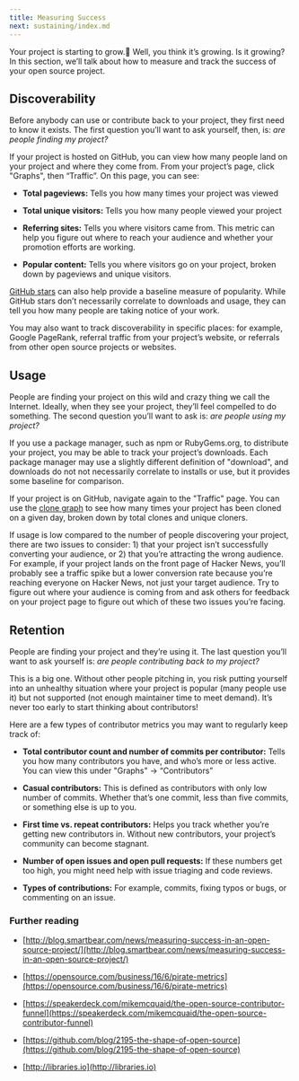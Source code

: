 ```yaml
---
title: Measuring Success
next: sustaining/index.md
---
```


Your project is starting to grow.🌱 Well, you think it’s growing. Is it growing? In this section, we’ll talk about how to measure and track the success of your open source project.

## Discoverability

Before anybody can use or contribute back to your project, they first need to know it exists. The first question you’ll want to ask yourself, then, is: *are people finding my project?*

If your project is hosted on GitHub, you can view how many people land on your project and where they come from. From your project’s page, click "Graphs", then “Traffic”. On this page, you can see:

* **Total pageviews:** Tells you how many times your project was viewed

* **Total unique visitors:** Tells you how many people viewed your project

* **Referring sites:** Tells you where visitors came from. This metric can help you figure out where to reach your audience and whether your promotion efforts are working.

* **Popular content:** Tells you where visitors go on your project, broken down by pageviews and unique visitors.

[GitHub stars](https://github.com/blog/1204-notifications-stars) can also help provide a baseline measure of popularity. While GitHub stars don’t necessarily correlate to downloads and usage, they can tell you how many people are taking notice of your work.

You may also want to track discoverability in specific places: for example, Google PageRank, referral traffic from your project’s website, or referrals from other open source projects or websites.

## Usage

People are finding your project on this wild and crazy thing we call the Internet. Ideally, when they see your project, they’ll feel compelled to do something. The second question you’ll want to ask is: *are people using my project?*

If you use a package manager, such as npm or RubyGems.org, to distribute your project, you may be able to track your project’s downloads. Each package manager may use a slightly different definition of "download", and downloads do not not necessarily correlate to installs or use, but it provides some baseline for comparison.

If your project is on GitHub, navigate again to the "Traffic" page. You can use the [clone graph](https://github.com/blog/1873-clone-graphs) to see how many times your project has been cloned on a given day, broken down by total clones and unique cloners.

If usage is low compared to the number of people discovering your project, there are two issues to consider: 1) that your project isn’t successfully converting your audience, or 2) that you’re attracting the wrong audience. For example, if your project lands on the front page of Hacker News, you’ll probably see a traffic spike but a lower conversion rate because you’re reaching everyone on Hacker News, not just your target audience. Try to figure out where your audience is coming from and ask others for feedback on your project page to figure out which of these two issues you’re facing.

## Retention

People are finding your project and they’re using it. The last question you’ll want to ask yourself is: *are people contributing back to my project?*

This is a big one. Without other people pitching in, you risk putting yourself into an unhealthy situation where your project is popular (many people use it) but not supported (not enough maintainer time to meet demand). It’s never too early to start thinking about contributors!

Here are a few types of contributor metrics you may want to regularly keep track of:

* **Total contributor count and number of commits per contributor:** Tells you how many contributors you have, and who’s more or less active. You can view this under "Graphs" -> “Contributors”

* **Casual contributors:** This is defined as contributors with only low number of commits. Whether that’s one commit, less than five commits, or something else is up to you.

* **First time vs. repeat contributors:** Helps you track whether you’re getting new contributors in. Without new contributors, your project’s community can become stagnant.

* **Number of open issues and open pull requests:** If these numbers get too high, you might need help with issue triaging and code reviews.

* **Types of contributions:** For example, commits, fixing typos or bugs, or commenting on an issue.

### Further reading

* [http://blog.smartbear.com/news/measuring-success-in-an-open-source-project/](http://blog.smartbear.com/news/measuring-success-in-an-open-source-project/) 

* [https://opensource.com/business/16/6/pirate-metrics](https://opensource.com/business/16/6/pirate-metrics) 

* [https://speakerdeck.com/mikemcquaid/the-open-source-contributor-funnel](https://speakerdeck.com/mikemcquaid/the-open-source-contributor-funnel) 

* [https://github.com/blog/2195-the-shape-of-open-source](https://github.com/blog/2195-the-shape-of-open-source)

* [http://libraries.io](http://libraries.io)
